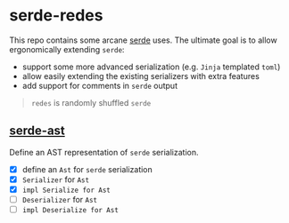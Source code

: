 # serde-redes

This repo contains some arcane [serde](https://github.com/serde-rs/serde) uses.
The ultimate goal is to allow ergonomically extending `serde`:
- support some more advanced serialization (e.g. `Jinja` templated `toml`)
- allow easily extending the existing serializers with extra features
- add support for comments in `serde` output

> `redes` is randomly shuffled `serde`

## [serde-ast](./serde-ast/)

Define an AST representation of `serde` serialization.

- [x] define an `Ast` for `serde` serialization
- [x] `Serializer` for `Ast`
- [x] `impl Serialize for Ast`
- [ ] `Deserializer` for `Ast`
- [ ] `impl Deserialize for Ast`
